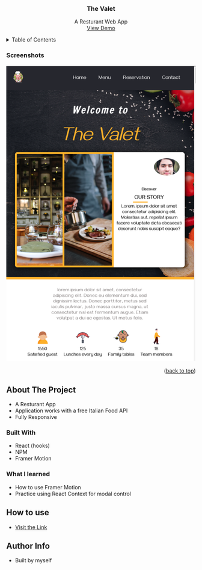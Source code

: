<a name="readme-top"></a>

<!-- PROJECT LOGO -->
<br />
<div align="center">
  <h3 align="center">The Valet</h3>
  <p align="center">
    A Resturant Web App
    <br />
    <a href="https://moises-devs.github.io/TheValet/">View Demo</a>
  </p>
</div>



<!-- TABLE OF CONTENTS -->
<details>
  <summary>Table of Contents</summary>
  <ol>
    <li>
      <a href="#about-the-project">About The Project</a>
    </li>
    <li>
      <a href="#how-to-use">How to use</a>
    </li>
    <li><a href="#author-info">Author info</a></li>
  </ol>
</details>

### Screenshots

![The Valet homepage](/src/images/Description/screenshot.png)

<p align="right">(<a href="#readme-top">back to top</a>)</p>


<!-- ABOUT THE PROJECT -->
## About The Project
* A Resturant App
* Application works with a free Italian Food API
* Fully Responsive

### Built With

* React (hooks)
* NPM
* Framer Motion

### What I learned
* How to use Framer Motion
* Practice using React Context for modal control


## How to use 
* [Visit the Link](https://moises-devs.github.io/TheValet/)

## Author Info 
* Built by myself

